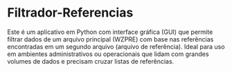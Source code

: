 # Filtrador-Referencias
Este é um aplicativo em Python com interface gráfica (GUI) que permite filtrar dados de um arquivo principal (WZPRE) com base nas referências encontradas em um segundo arquivo (arquivo de referência). Ideal para uso em ambientes administrativos ou operacionais que lidam com grandes volumes de dados e precisam cruzar listas de referências.
